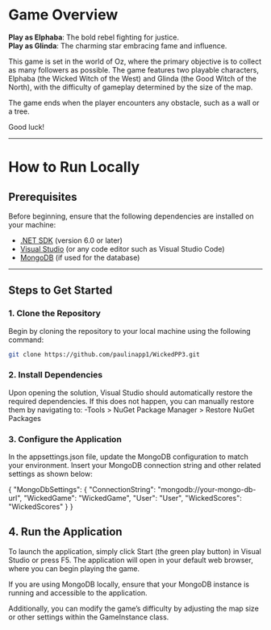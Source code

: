 # **Game Overview**

**Play as Elphaba**: The bold rebel fighting for justice.  
**Play as Glinda**: The charming star embracing fame and influence.

This game is set in the world of Oz, where the primary objective is to collect as many followers as possible. The game features two playable characters, Elphaba (the Wicked Witch of the West) and Glinda (the Good Witch of the North), with the difficulty of gameplay determined by the size of the map.

The game ends when the player encounters any obstacle, such as a wall or a tree.

Good luck!

---

# **How to Run Locally**

## **Prerequisites**

Before beginning, ensure that the following dependencies are installed on your machine:

- [.NET SDK](https://dotnet.microsoft.com/download) (version 6.0 or later)
- [Visual Studio](https://visualstudio.microsoft.com/) (or any code editor such as Visual Studio Code)
- [MongoDB](https://www.mongodb.com/try/download/community) (if used for the database)

---

## **Steps to Get Started**

### **1. Clone the Repository**

Begin by cloning the repository to your local machine using the following command:

```bash
git clone https://github.com/paulinapp1/WickedPP3.git

```
### **2. Install Dependencies**

Upon opening the solution, Visual Studio should automatically restore the required dependencies. If this does not happen, you can manually restore them by navigating to:
 -Tools > NuGet Package Manager > Restore NuGet Packages

### **3. Configure the Application**

In the appsettings.json file, update the MongoDB configuration to match your environment. Insert your MongoDB connection string and other related settings as shown below:

{
  "MongoDbSettings": {
    "ConnectionString": "mongodb://your-mongo-db-url",
    "WickedGame": "WickedGame",
    "User": "User",
    "WickedScores": "WickedScores"
  }
}


## **4. Run the Application**

To launch the application, simply click Start (the green play button) in Visual Studio or press F5. The application will open in your default web browser, where you can begin playing the game.

If you are using MongoDB locally, ensure that your MongoDB instance is running and accessible to the application.

Additionally, you can modify the game’s difficulty by adjusting the map size or other settings within the GameInstance class.


